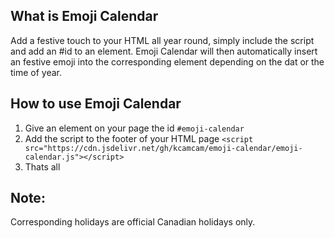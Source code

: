 ## What is Emoji Calendar

Add a festive touch to your HTML all year round, simply include the script and add an #id to an element. Emoji Calendar will then automatically insert an festive emoji into the corresponding element depending on the dat or the time of year.

## How to use Emoji Calendar

1. Give an element on your page the id `#emoji-calendar`
2. Add the script to the footer of your HTML page 
   `<script src="https://cdn.jsdelivr.net/gh/kcamcam/emoji-calendar/emoji-calendar.js"></script>`
3. Thats all

## Note:
Corresponding holidays are official Canadian holidays only.
